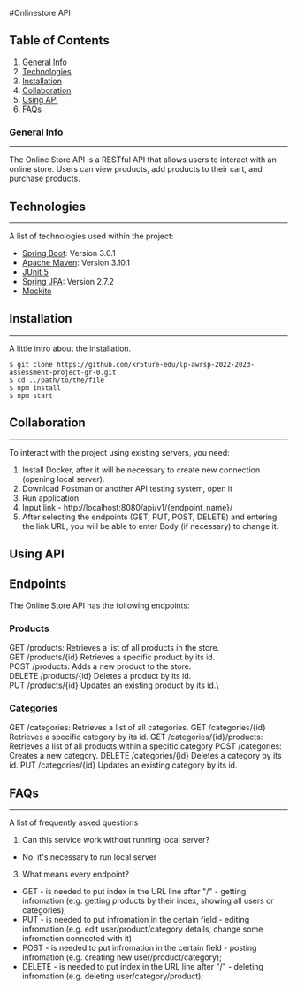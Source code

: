 #Onlinestore API
## Table of Contents
1. [General Info](#general-info)
2. [Technologies](#technologies)
3. [Installation](#installation)
4. [Collaboration](#collaboration)
5. [Using API](#using-api)
6. [FAQs](#faqs)
### General Info
***
The Online Store API is a RESTful API that allows users to interact with an online store. 
Users can view products, add products to their cart, and purchase products.
## Technologies
***
A list of technologies used within the project:
* [Spring Boot](https://start.spring.io/): Version 3.0.1
* [Apache Maven](https://maven.apache.org/): Version 3.10.1
* [JUnit 5](https://junit.org/)
* [Spring JPA](https://docs.spring.io/spring-data/jpa/docs/current/reference/html/): Version 2.7.2
* [Mockito](https://site.mockito.org/)
## Installation
***
A little intro about the installation.
```
$ git clone https://github.com/kr5ture-edu/lp-awrsp-2022-2023-assessment-project-gr-0.git
$ cd ../path/to/the/file
$ npm install
$ npm start
```
## Collaboration
***
To interact with the project using existing servers, you need:
1. Install Docker, after it will be necessary to create new connection (opening local server).
2. Download Postman or another API testing system, open it
3. Run application
4. Input link - http://localhost:8080/api/v1/{endpoint_name}/
5. After selecting the endpoints (GET, PUT, POST, DELETE) and entering the link URL, you will be able to enter Body (if necessary) to change it.

## Using API
## Endpoints
The Online Store API has the following endpoints:

### Products
GET /products: Retrieves a list of all products in the store.\
GET /products/{id} Retrieves a specific product by its id.\
POST /products: Adds a new product to the store.\
DELETE /products/{id} Deletes a product by its id.\
PUT /products/{id} Updates an existing product by its id.\\

### Categories
GET /categories: Retrieves a list of all categories.
GET /categories/{id} Retrieves a specific category by its id.
GET /categories/{id}/products: Retrieves a list of all products within a specific category
POST /categories: Creates a new category.
DELETE /categories/{id} Deletes a category by its id.
PUT /categories/{id} Updates an existing category by its id.

## FAQs
***
A list of frequently asked questions
1. Can this service work without running local server?
- No, it's necessary to run local server
3. What means every endpoint?
* GET - is needed to put index in the URL line after "/" - getting infromation (e.g. getting products by their index, showing all users or categories);
* PUT - is needed to put infromation in the certain field - editing infromation (e.g. edit user/product/category details, change some infromation connected with it)
* POST - is needed to put infromation in the certain field - posting infromation (e.g. creating new user/product/category);
* DELETE - is needed to put index in the URL line after "/" - deleting infromation (e.g. deleting user/category/product);
